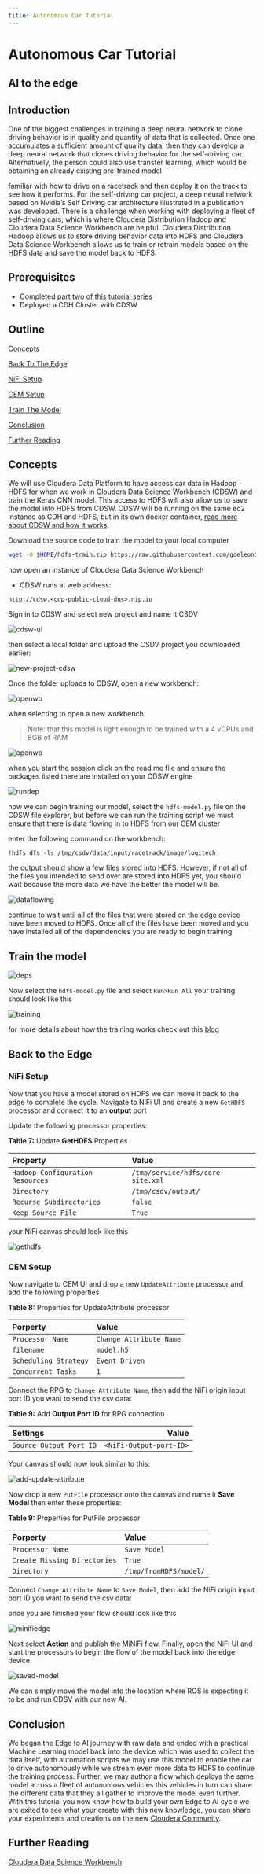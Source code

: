 ```yaml
---
title: Autonomous Car Tutorial
---
```


# Autonomous Car Tutorial

## AI to the edge

## Introduction

One of the biggest challenges in training a deep neural network to clone driving
behavior is in quality and quantity of data that is collected. Once one accumulates a
sufficient amount of quality data, then they can develop a deep neural network that
clones driving behavior for the self-driving car. Alternatively, the person could also use
transfer learning, which would be obtaining an already existing pre-trained model

familiar with how to drive on a racetrack and then deploy it on the track to see how it
performs. For the self-driving car project, a deep neural network based on Nvidia’s Self
Driving car architecture illustrated in a publication was developed. There is a challenge
when working with deploying a fleet of self-driving cars, which is where Cloudera
Distribution Hadoop and Cloudera Data Science Workbench are helpful. Cloudera
Distribution Hadoop allows us to store driving behavior data into HDFS and Cloudera
Data Science Workbench allows us to train or retrain models based on the HDFS data
and save the model back to HDFS.

## Prerequisites

- Completed [part two of this tutorial series](link)
- Deployed a CDH Cluster with CDSW

## Outline

[Concepts](#concepts)

[Back To The Edge](#back-to-the-edge)

[NiFi Setup](nifi-setup)

[CEM Setup](#cem-setup)

[Train The Model](#train-the-model)

[Conclusion](#conclusion)

[Further Reading](#further-reading)

## Concepts

We will use Cloudera Data Platform to have access car data in Hadoop - HDFS for when we work in Cloudera Data Science Workbench (CDSW) and train the Keras CNN model. This access to HDFS will also allow us to save the model into HDFS from CDSW. CDSW will be running on the same ec2 instance as CDH and HDFS, but in its own docker container, [read more about CDSW and how it works](intro-to-cdsw).

Download the source code to train the model to your local computer

~~~bash
wget -O $HOME/hdfs-train.zip https://raw.githubusercontent.com/gdeleon5/Autonomous-Car/master/documentation/assets/src/hdfs-train.zip && unzip $HOME/hdfs-train.zip -d $HOME
~~~

now open an instance of Cloudera Data Science Workbench

- CDSW runs at web address:

 `http://cdsw.<cdp-public-cloud-dns>.nip.io`

Sign in to CDSW and select new project and name it CSDV

![cdsw-ui](./documentation/assets/images/tutorial3/cdsw-ui.jpg)

then select a local folder and upload the CSDV project you downloaded earlier:

![new-project-cdsw](./documentation/assets/images/tutorial3/new-project-cdsw.jpg)

Once the folder uploads to CDSW, open a new workbench:

![openwb](./documentation/assets/images/tutorial3/openwb.jpg)

when selecting to open a new workbench

>Note: that this model is light enough to be trained with a 4 vCPUs and 8GB of RAM

![openwb](./documentation/assets/images/tutorial3/engine.jpg)

when you start the session click on the read me file and ensure the packages listed there are installed on your CDSW engine

![rundep](./documentation/assets/images/tutorial3/run-dep.jpg)

now we can begin training our model, select the `hdfs-model.py` file on the CDSW file explorer, but before we can run the training script we must ensure that there is data flowing in to HDFS from our CEM cluster

enter the following command on the workbench:

`!hdfs dfs -ls /tmp/csdv/data/input/racetrack/image/logitech`

the output should show a few files stored into HDFS. However, if not all of the files you intended to send over are stored into HDFS yet, you should wait because the more data we have the better the model will be.

![dataflowing](./documentation/assets/images/tutorial3/dataflowing.jpg)

continue to wait until all of the files that were stored on the edge device have been moved to HDFS. Once all of the files have been moved and you have installed all of the dependencies you are ready to begin training

## Train the model

![deps](./documentation/assets/images/tutorial3/deps.jpg)

Now select the `hdfs-model.py` file and select `Run>Run All` your training should look like this

![training](./documentation/assets/images/tutorial3/training.jpg)

for more details about how the training works check out this [blog](link)

## Back to the Edge

### NiFi Setup

Now that you have a model stored on HDFS we can move it back to the edge to complete the cycle. Navigate to NiFi UI and create a new `GetHDFS` processor and connect it to an **output** port

Update the following processor properties:

**Table 7:** Update **GetHDFS** Properties

| Property  | Value  |
|:---|:---|
| `Hadoop Configuration Resources` | `/tmp/service/hdfs/core-site.xml` |
| `Directory`  | `/tmp/csdv/output/`  |
| `Recurse Subdirectories`  |  `false`  |
| `Keep Source File` | `True` |
your NiFi canvas should look like this

![gethdfs](./documentation/assets/images/tutorial3/gethdfs.jpg)

### CEM Setup

Now navigate to CEM UI and drop a new `UpdateAttribute` processor and add the following properties

**Table 8:** Properties for UpdateAttribute processor

| Porperty  | Value  |
|:---|:---|
|`Processor Name`|`Change Attribute Name`|
|`filename` | `model.h5` |
|`Scheduling Strategy`| `Event Driven`|
|`Concurrent Tasks`| `1`|

Connect the RPG to `Change Attribute Name`, then add the NiFi origin input port ID you want to send the csv data:

**Table 9:** Add **Output Port ID** for RPG connection

| Settings  | Value  |
|:---|---:|
| `Source Output Port ID` | `<NiFi-Output-port-ID>` |

Your canvas should now look similar to this:

![add-update-attribute](./documentation/assets/images/tutorial3/add-update-attribute.jpg)

Now drop a new `PutFile` processor onto the canvas and name it **Save Model** then enter these properties:

**Table 9:** Properties for PutFile processor

| Porperty  | Value  |
|:---|:---|
|`Processor Name` | `Save Model` |
|`Create Missing Directories`|`True`|
| `Directory`  | `/tmp/fromHDFS/model/` |

Connect `Change Attribute Name` to `Save Model`, then add the NiFi origin input port ID you want to send the csv data:

once you are finished your flow should look like this

![minifiedge](./documentation/assets/images/tutorial3/minifi-edge.jpg)

Next select **Action** and publish the MiNiFi flow. Finally, open the NiFi UI and start the processors to begin the flow of the model back into the edge device.

![saved-model](./documentation/assets/images/tutorial3/saved-model.jpg)

We can simply move the model into the location where ROS is expecting it to be and run CDSV with our new AI.

## Conclusion

We began the Edge to AI journey with raw data and ended with a practical Machine Learning model back into the device which was used to collect the data itself, with automation scripts we may use this model to enable the car to drive autonomously while we stream even more data to HDFS to continue the training process. Further, we may author a flow which deploys the same model across a fleet of autonomous vehicles this vehicles in turn can share the different data that they all gather to improve the model even further. With this tutorial you now know how to build your own Edge to AI cycle we are exited to see what your create with this new knowledge, you can share your experiments and creations on the new [Cloudera Community](link).

## Further Reading

[Cloudera Data Science Workbench](https://www.cloudera.com/documentation/data-science-workbench/latest/topics/cdsw_overview.html)
